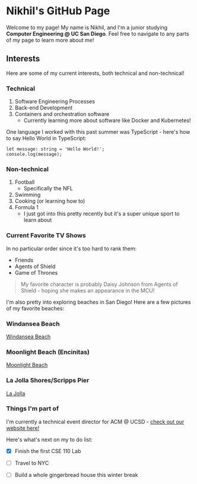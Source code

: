 # Nikhil's GitHub Page

Welcome to my page! My name is Nikhil, and I'm a junior studying **Computer Engineering @ UC San Diego**. Feel free to navigate to any parts of my page to learn more about me!


## **Interests**

Here are some of my current interests, both technical and non-technical!

### **Technical**
1. Software Engineering Processes
2. Back-end Development
3. Containers and orchestration software
    - Currently learning more about software like Docker and Kubernetes!

One language I worked with this past summer was TypeScript - here's how to say Hello World in TypeScript:

```
let message: string = 'Hello World!';
console.log(message);
```

### **Non-technical**

1. Football
    - Specifically the NFL
2. Swimming
3. Cooking (or learning how to)
4. Formula 1
    - I just got into this pretty recently but it's a super unique sport to learn about


### **Current Favorite TV Shows**
In no particular order since it's too hard to rank them:
- Friends
- Agents of Shield
- Game of Thrones

> My favorite character is probably Daisy Johnson from Agents of Shield - hoping she makes an appearance in the MCU!


I'm also pretty into exploring beaches in San Diego! Here are a few pictures of my favorite beaches:

### **Windansea Beach**

[Windansea Beach](Windansea.jpg)
### **Moonlight Beach (Encinitas)**
[Moonlight Beach](Encinitas.JPG)
### **La Jolla Shores/Scripps Pier**
[La Jolla](LaJolla.JPG)

### **Things I'm part of**

I'm currently a technical event director for ACM @ UCSD - [check out our website here!](https://acmucsd.com)

Here's what's next on my to do list:

- [x] Finish the first CSE 110 Lab
- [ ] Travel to NYC
- [ ] Build a whole gingerbread house this winter break


